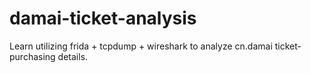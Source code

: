 # damai-ticket-analysis
Learn utilizing frida + tcpdump + wireshark to analyze cn.damai ticket-purchasing details.
